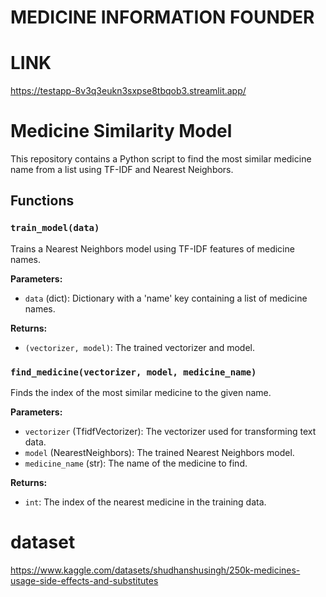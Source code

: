 # MEDICINE INFORMATION FOUNDER
# LINK
https://testapp-8v3q3eukn3sxpse8tbqob3.streamlit.app/

# Medicine Similarity Model

This repository contains a Python script to find the most similar medicine name from a list using TF-IDF and Nearest Neighbors.

## Functions

### `train_model(data)`
Trains a Nearest Neighbors model using TF-IDF features of medicine names.

**Parameters:**
- `data` (dict): Dictionary with a 'name' key containing a list of medicine names.

**Returns:**
- `(vectorizer, model)`: The trained vectorizer and model.

### `find_medicine(vectorizer, model, medicine_name)`
Finds the index of the most similar medicine to the given name.

**Parameters:**
- `vectorizer` (TfidfVectorizer): The vectorizer used for transforming text data.
- `model` (NearestNeighbors): The trained Nearest Neighbors model.
- `medicine_name` (str): The name of the medicine to find.

**Returns:**
- `int`: The index of the nearest medicine in the training data.





# dataset

https://www.kaggle.com/datasets/shudhanshusingh/250k-medicines-usage-side-effects-and-substitutes


